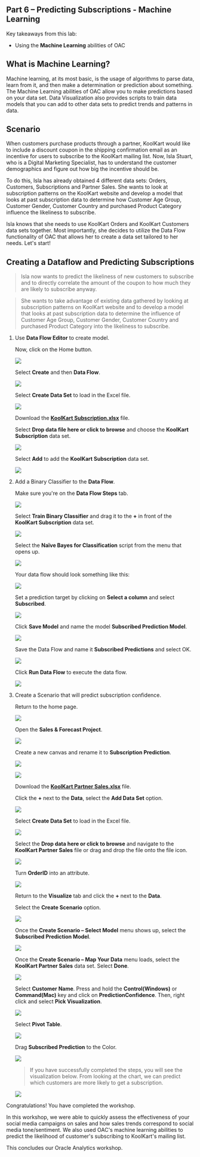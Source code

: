 ## Part 6 – Predicting Subscriptions - Machine Learning

Key takeaways from this lab:
- Using the **Machine Learning** abilities of OAC

## What is Machine Learning?
Machine learning, at its most basic, is the usage of algorithms to parse data, learn from it, and then make a determination or prediction about something. The Machine Learning abilities of OAC allow you to make predictions based on your data set. Data Visualization also provides scripts to train data models that you can add to other data sets to predict trends and patterns in data.

## Scenario

When customers purchase products through a partner, KoolKart would like to include a discount coupon in the shipping confirmation email as an incentive for users to subscribe to the KoolKart mailing list. Now, Isla Stuart, who is a Digital Marketing Specialist, has to understand the customer demographics and figure out how big the incentive should be.

To do this, Isla  has already obtained 4 different data sets: Orders, Customers, Subscriptions and Partner Sales. She wants to look at subscription patterns on the KoolKart website and develop a model that looks at past subscription data to determine how Customer Age Group, Customer Gender, Customer Country and  purchased Product Category influence the likeliness to subscribe.

Isla knows that she needs to use KoolKart Orders and KoolKart Customers data sets together. Most importantly, she decides to utilize the Data Flow functionality of OAC that allows her to create a data set tailored to her needs. Let's start!

## Creating a Dataflow and Predicting Subscriptions

>Isla now wants to predict the likeliness of new customers to subscribe and to directly correlate the amount of the coupon to how much they are likely to subscribe anyway.

>She wants to take advantage of existing data gathered by looking at subscription patterns on KoolKart website and to develop a model that looks at past subscription data to determine the influence of Customer Age Group, Customer Gender, Customer Country and purchased Product Category into the likeliness to subscribe.

1. Use **Data Flow Editor** to create model.

    Now, click on the Home button.

    ![](images/500/img_5a_1_1v2.png " ")

    Select **Create** and then **Data Flow**.

    ![](images/500/img_5a_1_2.png " ")

    Select **Create Data Set** to load in the Excel file.

    ![](images/200/img_2a_2_2.png " ")

    Download the <a href="https://github.com/oracle/learning-library/raw/master/workshops/dvcs-5/Exercise%20Files/KoolKart%20Subscriptions.xlsx">**KoolKart Subscription.xlsx**</a> file.

    Select **Drop data file here or click to browse** and choose the **KoolKart Subscription** data set.

    ![](images/500/img_5e_1_4.png " ")

    Select **Add** to add the **KoolKart Subscription** data set.

    ![](images/500/img_5e_2_1.png " ")

2. Add a Binary Classifier to the **Data Flow**.

    Make sure you're on the **Data Flow Steps** tab.

    ![](images/500/img_5a_2_1.png " ")

    Select **Train Binary Classifier** and drag it to the **+** in front of the **KoolKart Subscription** data set.

    ![](images/500/img_5e_2_2.png " ")

    Select the **Naïve Bayes for Classification** script from the menu that opens up.

    ![](images/500/img_5e_2_3v2.png " ")

    Your data flow should look something like this:

    ![](images/500/img_5e_2_4.png " ")

    Set a prediction target by clicking on **Select a column** and select **Subscribed**.

    ![](images/500/img_5e_2_5.png " ")

    Click **Save Model** and name the model **Subscribed Prediction Model**.

    ![](images/500/img_5e_2_6.png " ")

    Save the Data Flow and name it **Subscribed Predictions** and select OK.

    ![](images/500/img_5e_2_7.png " ")

    Click **Run Data Flow** to execute the data flow.

    ![](images/500/img_5e_2_8.png " ")

3. Create a Scenario that will predict subscription confidence.

    Return to the home page.

    ![](images/500/img_5a_1_1v2.png " ")

    Open the **Sales & Forecast Project**.

    ![](images/500/img_5e_3_1av2.png " ")

    Create a new canvas and rename it to **Subscription Prediction**.

    ![](images/500/img_5e_3_1.png " ")

    ![](images/500/img_5e_3_2.png " ")

    Download the <a href="https://github.com/oracle/learning-library/raw/master/workshops/dvcs-5/Exercise%20Files/KoolKart%20Partner%20Sales%20.xlsx">**KoolKart Partner Sales.xlsx**</a> file.

    Click the **+** next to the **Data**, select the **Add Data Set** option.

    ![](images/500/img_5e_3_3.png " ")

    Select **Create Data Set** to load in the Excel file.

    ![](images/200/img_2a_2_2.png " ")  

    Select the **Drop data here or click to browse** and navigate to the **KoolKart Partner Sales** file or drag and drop the file onto the file icon.

    ![](images/500/img_5e_3_5.png " ")

    Turn **OrderID** into an attribute.

    ![](images/500/img_5e_3_6.png " ")

    Return to the **Visualize** tab and click the **+** next to the **Data**.

    Select the **Create Scenario** option.

    ![](images/500/img_5e_3_7.png " ")

    Once the **Create Scenario – Select Model** menu shows up, select the **Subscribed Prediction Model**.

    ![](images/500/img_5e_3_8.png " ")

    Once the **Create Scenario – Map Your Data** menu loads, select the **KoolKart Partner Sales** data set. Select **Done**.

    ![](images/500/img_5e_3_9.png " ")

    Select **Customer Name**. Press and hold the **Control(Windows)** or **Command(Mac)** key and click on **PredictionConfidence**. Then, right click and select **Pick Visualization**.

    ![](images/500/img_5e_3_10.png " ")

    Select **Pivot Table**.

    ![](images/500/img_5e_3_11v2.png " ")

    Drag **Subscribed Prediction** to the Color.

    ![](images/500/img_5e_3_12.png " ")

    >If you have successfully completed the steps, you will see the visualization below. From looking at the chart, we can predict which customers are more likely to get a subscription.

    ![](images/500/img_5e_3_15.png " ")

Congratulations! You have completed the workshop.

In this workshop, we were able to quickly assess the effectiveness of your social media campaigns on sales and how sales trends correspond to social media tone/sentiment. We also used OAC's machine learning abilities to predict the likelihood of customer's subscribing to KoolKart's mailing list.

This concludes our Oracle Analytics workshop.

